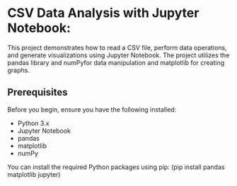 # CSV Data Analysis with Jupyter Notebook:
This project demonstrates how to read a CSV file, perform data operations, and generate visualizations using Jupyter Notebook. The project utilizes the pandas library and numPyfor data manipulation and matplotlib for creating graphs.

## Prerequisites
Before you begin, ensure you have the following installed:
- Python 3.x
- Jupyter Notebook
- pandas
- matplotlib
- numPy
 
You can install the required Python packages using pip:
(pip install pandas matplotlib jupyter)


